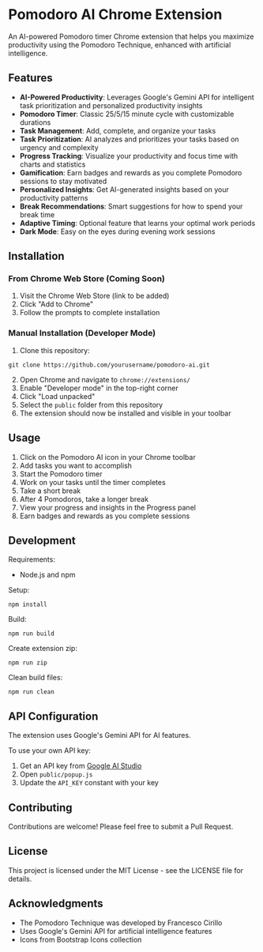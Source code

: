 # Pomodoro AI Chrome Extension

An AI-powered Pomodoro timer Chrome extension that helps you maximize productivity using the Pomodoro Technique, enhanced with artificial intelligence.

## Features

- **AI-Powered Productivity**: Leverages Google's Gemini API for intelligent task prioritization and personalized productivity insights
- **Pomodoro Timer**: Classic 25/5/15 minute cycle with customizable durations
- **Task Management**: Add, complete, and organize your tasks
- **Task Prioritization**: AI analyzes and prioritizes your tasks based on urgency and complexity
- **Progress Tracking**: Visualize your productivity and focus time with charts and statistics
- **Gamification**: Earn badges and rewards as you complete Pomodoro sessions to stay motivated
- **Personalized Insights**: Get AI-generated insights based on your productivity patterns
- **Break Recommendations**: Smart suggestions for how to spend your break time
- **Adaptive Timing**: Optional feature that learns your optimal work periods
- **Dark Mode**: Easy on the eyes during evening work sessions

## Installation

### From Chrome Web Store (Coming Soon)
1. Visit the Chrome Web Store (link to be added)
2. Click "Add to Chrome"
3. Follow the prompts to complete installation

### Manual Installation (Developer Mode)
1. Clone this repository:
```
git clone https://github.com/yourusername/pomodoro-ai.git
```
2. Open Chrome and navigate to `chrome://extensions/`
3. Enable "Developer mode" in the top-right corner
4. Click "Load unpacked"
5. Select the `public` folder from this repository
6. The extension should now be installed and visible in your toolbar

## Usage

1. Click on the Pomodoro AI icon in your Chrome toolbar
2. Add tasks you want to accomplish
3. Start the Pomodoro timer
4. Work on your tasks until the timer completes
5. Take a short break
6. After 4 Pomodoros, take a longer break
7. View your progress and insights in the Progress panel
8. Earn badges and rewards as you complete sessions

## Development

Requirements:
- Node.js and npm

Setup:
```
npm install
```

Build:
```
npm run build
```

Create extension zip:
```
npm run zip
```

Clean build files:
```
npm run clean
```

## API Configuration

The extension uses Google's Gemini API for AI features. 

To use your own API key:
1. Get an API key from [Google AI Studio](https://makersuite.google.com/)
2. Open `public/popup.js` 
3. Update the `API_KEY` constant with your key

## Contributing

Contributions are welcome! Please feel free to submit a Pull Request.

## License

This project is licensed under the MIT License - see the LICENSE file for details.

## Acknowledgments

- The Pomodoro Technique was developed by Francesco Cirillo
- Uses Google's Gemini API for artificial intelligence features
- Icons from Bootstrap Icons collection 